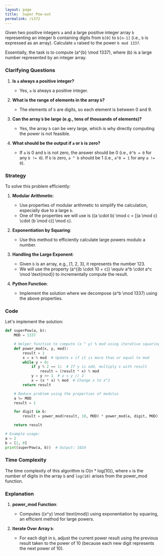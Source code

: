 ```yaml
---
layout: page
title:  Super Pow-out
permalink: /s372
---
```


Given two positive integers `a` and a large positive integer array `b` representing an integer b containing digits from `b[0]` to `b[n-1]` (i.e., `b` is expressed as an array). Calculate `a` raised to the power `b mod 1337`. 

Essentially, the task is to compute \(a^{b} \mod 1337\), where \(b\) is a large number represented by an integer array.

### Clarifying Questions

1. **Is `a` always a positive integer?**
    - Yes, `a` is always a positive integer.

2. **What is the range of elements in the array `b`?**
    - The elements of `b` are digits, so each element is between 0 and 9.

3. **Can the array `b` be large (e.g., tens of thousands of elements)?**
    - Yes, the array `b` can be very large, which is why directly computing the power is not feasible.

4. **What should be the output if `a` or `b` is zero?**
    - If `a` is 0 and `b` is not zero, the answer should be 0 (i.e., `0^b = 0` for any `b != 0`). If `b` is zero, `a ^ b` should be 1 (i.e., `a^0 = 1` for any `a != 0`).

### Strategy

To solve this problem efficiently:

1. **Modular Arithmetic**:
    - Use properties of modular arithmetic to simplify the calculation, especially due to a large `b`.
    - One of the properties we will use is \((a \cdot b) \mod c = [(a \mod c) \cdot (b \mod c)] \mod c\).

2. **Exponentiation by Squaring**:
    - Use this method to efficiently calculate large powers modulo a number.

3. **Handling the Large Exponent**:
    - Given `b` is an array, e.g., [1, 2, 3], it represents the number 123.
    - We will use the property \(a^{(b \cdot 10 + c)} \equiv a^b \cdot a^c \mod \text{mod}\) to incrementally compute the result.

4. **Python Function**:
    - Implement the solution where we decompose \(a^b \mod 1337\) using the above properties.

### Code

Let's implement the solution:

```python
def superPow(a, b):
    MOD = 1337

    # Helper function to compute (x ^ y) % mod using iterative squaring
    def power_mod(x, y, mod):
        result = 1
        x = x % mod  # Update x if it is more than or equal to mod
        while y > 0:
            if y % 2 == 1:  # If y is odd, multiply x with result
                result = (result * x) % mod
            y = y >> 1  # y = y // 2
            x = (x * x) % mod  # Change x to x^2
        return result

    # Reduce problem using the properties of modulus
    a %= MOD
    result = 1

    for digit in b:
        result = power_mod(result, 10, MOD) * power_mod(a, digit, MOD) % MOD

    return result

# Example usage:
a = 2
b = [1, 0]
print(superPow(a, b))  # Output: 1024
```

### Time Complexity

The time complexity of this algorithm is O(n * log(10)), where `n` is the number of digits in the array `b` and `log(10)` arises from the power_mod function.

### Explanation

1. **power_mod Function**: 
    - Computes \((x^y) \mod \text{mod}\) using exponentiation by squaring, an efficient method for large powers.
    
2. **Iterate Over Array `b`**:
    - For each digit in `b`, adjust the current power result using the previous result taken to the power of 10 (because each new digit represents the next power of 10).